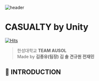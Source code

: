![header](https://capsule-render.vercel.app/api?type=waving&color=gradient&height=200&section=header&text=TEAM%20AUSOL%-nl-CASUALTY-nl-&fontSize=70)
# CASUALTY by Unity
[![Hits](https://hits.seeyoufarm.com/api/count/incr/badge.svg?url=https%3A%2F%2Fgithub.com%2Frlathf815%2Fcapstone&count_bg=%236FDFFF&title_bg=%23555555&icon=&icon_color=%23E7E7E7&title=Hits&edge_flat=false)](https://hits.seeyoufarm.com)


> 한성대학교 **TEAM AUSOL**  
Made by **김종유(팀장) 김 솔 견규원 전재민**  

## 📝 INTRODUCTION
